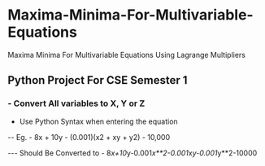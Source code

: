 # Maxima-Minima-For-Multivariable-Equations
Maxima Minima For Multivariable Equations Using Lagrange Multipliers

## **Python Project For CSE Semester 1**

### - Convert All variables to X, Y or Z

- Use Python Syntax when entering the equation

-- Eg. - 8x + 10y - (0.001)(x2 + xy + y2) - 10,000

--- Should Be Converted to - 8*x+10*y-0.001*x**2-0.001*x*y-0.001*y**2-10000
